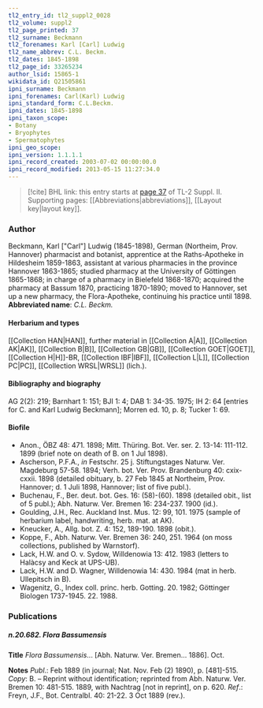 ```yaml
---
tl2_entry_id: tl2_suppl2_0028
tl2_volume: suppl2
tl2_page_printed: 37
tl2_surname: Beckmann
tl2_forenames: Karl [Carl] Ludwig
tl2_name_abbrev: C.L. Beckm.
tl2_dates: 1845-1898
tl2_page_id: 33265234
author_lsid: 15865-1
wikidata_id: Q21505861
ipni_surname: Beckmann
ipni_forenames: Carl(Karl) Ludwig
ipni_standard_form: C.L.Beckm.
ipni_dates: 1845-1898
ipni_taxon_scope: 
- Botany
- Bryophytes
- Spermatophytes
ipni_geo_scope: 
ipni_version: 1.1.1.1
ipni_record_created: 2003-07-02 00:00:00.0
ipni_record_modified: 2013-05-15 11:27:34.0
---
```



> [!cite] BHL link: this entry starts at [page 37](https://www.biodiversitylibrary.org/page/33265234) of TL-2 Suppl. II.
> Supporting pages: [[Abbreviations|abbreviations]], [[Layout key|layout key]].

### Author

Beckmann, Karl \["Carl"\] Ludwig (1845-1898), German (Northeim, Prov. Hannover) pharmacist and botanist, apprentice at the Raths-Apotheke in Hildesheim 1859-1863, assistant at various pharmacies in the province Hannover 1863-1865; studied pharmacy at the University of Göttingen 1865-1868; in charge of a pharmacy in Bielefeld 1868-1870; acquired the pharmacy at Bassum 1870, practicing 1870-1890; moved to Hannover, set up a new pharmacy, the Flora-Apotheke, continuing his practice until 1898. 
**Abbreviated name**: *C.L. Beckm.*

#### Herbarium and types

[[Collection HAN|HAN]], further material in [[Collection A|A]], [[Collection AK|AK]], [[Collection B|B]], [[Collection GB|GB]], [[Collection GOET|GOET]], [[Collection H|H]]-BR, [[Collection IBF|IBF]], [[Collection L|L]], [[Collection PC|PC]], [[Collection WRSL|WRSL]] (lich.).

#### Bibliography and biography

AG 2(2): 219; Barnhart 1: 151; BJI 1: 4; DAB 1: 34-35. 1975; IH 2: 64 \[entries for C. and Karl Ludwig Beckmann\]; Morren ed. 10, p. 8; Tucker 1: 69.

#### Biofile

- Anon., ÖBZ 48: 471. 1898; Mitt. Thüring. Bot. Ver. ser. 2. 13-14: 111-112. 1899 (brief note on death of B. on 1 Jul 1898).
- Ascherson, P.F.A., *in* Festschr. 25 j. Stiftungstages Naturw. Ver. Magdeburg 57-58. 1894; Verh. bot. Ver. Prov. Brandenburg 40: cxix-cxxii. 1898 (detailed obituary, b. 27 Feb 1845 at Northeim, Prov. Hannover; d. 1 Juli 1898, Hannover; list of five publ.).
- Buchenau, F., Ber. deut. bot. Ges. 16: (58)-(60). 1898 (detailed obit., list of 5 publ.); Abh. Naturw. Ver. Bremen 16: 234-237. 1900 (id.).
- Goulding, J.H., Rec. Auckland Inst. Mus. 12: 99, 101. 1975 (sample of herbarium label, handwriting, herb. mat. at AK).
- Kneucker, A., Allg. bot. Z. 4: 152, 189-190. 1898 (obit.).
- Koppe, F., Abh. Naturw. Ver. Bremen 36: 240, 251. 1964 (on moss collections, published by Warnstorf).
- Lack, H.W. and O. v. Sydow, Willdenowia 13: 412. 1983 (letters to Halàcsy and Keck at UPS-UB).
- Lack, H.W. and D. Wagner, Willdenowia 14: 430. 1984 (mat in herb. Ullepitsch in B).
- Wagenitz, G., Index coll. princ. herb. Gotting. 20. 1982; Göttinger Biologen 1737-1945. 22. 1988.

### Publications

##### n.20.682. Flora Bassumensis

**Title**
*Flora Bassumensis*... \[Abh. Naturw. Ver. Bremen... 1886\]. Oct.

**Notes**
*Publ*.: Feb 1889 (in journal; Nat. Nov. Feb (2) 1890), p. \[481\]-515. *Copy*: B. – Reprint without identification; reprinted from Abh. Naturw. Ver. Bremen 10: 481-515. 1889, with Nachtrag \[not in reprint\], on p. 620.
*Ref*.: Freyn, J.F., Bot. Centralbl. 40: 21-22. 3 Oct 1889 (rev.).

